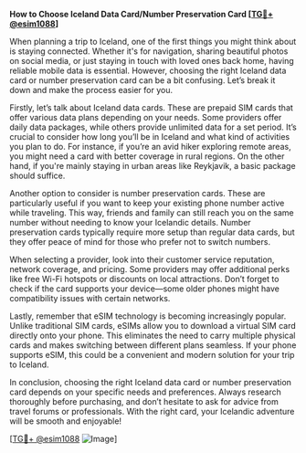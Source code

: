**How to Choose Iceland Data Card/Number Preservation Card [[TG💪+ @esim1088](https://t.me/s/esim1088)]**

When planning a trip to Iceland, one of the first things you might think about is staying connected. Whether it's for navigation, sharing beautiful photos on social media, or just staying in touch with loved ones back home, having reliable mobile data is essential. However, choosing the right Iceland data card or number preservation card can be a bit confusing. Let’s break it down and make the process easier for you.

Firstly, let’s talk about Iceland data cards. These are prepaid SIM cards that offer various data plans depending on your needs. Some providers offer daily data packages, while others provide unlimited data for a set period. It’s crucial to consider how long you’ll be in Iceland and what kind of activities you plan to do. For instance, if you’re an avid hiker exploring remote areas, you might need a card with better coverage in rural regions. On the other hand, if you're mainly staying in urban areas like Reykjavik, a basic package should suffice.

Another option to consider is number preservation cards. These are particularly useful if you want to keep your existing phone number active while traveling. This way, friends and family can still reach you on the same number without needing to know your Icelandic details. Number preservation cards typically require more setup than regular data cards, but they offer peace of mind for those who prefer not to switch numbers.

When selecting a provider, look into their customer service reputation, network coverage, and pricing. Some providers may offer additional perks like free Wi-Fi hotspots or discounts on local attractions. Don’t forget to check if the card supports your device—some older phones might have compatibility issues with certain networks.

Lastly, remember that eSIM technology is becoming increasingly popular. Unlike traditional SIM cards, eSIMs allow you to download a virtual SIM card directly onto your phone. This eliminates the need to carry multiple physical cards and makes switching between different plans seamless. If your phone supports eSIM, this could be a convenient and modern solution for your trip to Iceland.

In conclusion, choosing the right Iceland data card or number preservation card depends on your specific needs and preferences. Always research thoroughly before purchasing, and don’t hesitate to ask for advice from travel forums or professionals. With the right card, your Icelandic adventure will be smooth and enjoyable! 

[[TG💪+ @esim1088](https://t.me/s/esim1088) ![Image](https://i.postimg.cc/Y0z9fWf4/image.png)]